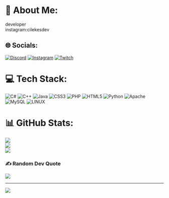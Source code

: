 # 💫 About Me:
developer<br>instagram:cilekesdev


## 🌐 Socials:
[![Discord](https://img.shields.io/badge/Discord-%237289DA.svg?logo=discord&logoColor=white)](https://discord.gg/Leyz#0001) [![Instagram](https://img.shields.io/badge/Instagram-%23E4405F.svg?logo=Instagram&logoColor=white)](https://instagram.com/cilekesdev) [![Twitch](https://img.shields.io/badge/Twitch-%239146FF.svg?logo=Twitch&logoColor=white)](https://twitch.tv/leyzofficial) 

# 💻 Tech Stack:
![C#](https://img.shields.io/badge/c%23-%23239120.svg?style=for-the-badge&logo=c-sharp&logoColor=white) ![C++](https://img.shields.io/badge/c++-%2300599C.svg?style=for-the-badge&logo=c%2B%2B&logoColor=white) ![Java](https://img.shields.io/badge/java-%23ED8B00.svg?style=for-the-badge&logo=java&logoColor=white) ![CSS3](https://img.shields.io/badge/css3-%231572B6.svg?style=for-the-badge&logo=css3&logoColor=white) ![PHP](https://img.shields.io/badge/php-%23777BB4.svg?style=for-the-badge&logo=php&logoColor=white) ![HTML5](https://img.shields.io/badge/html5-%23E34F26.svg?style=for-the-badge&logo=html5&logoColor=white) ![Python](https://img.shields.io/badge/python-3670A0?style=for-the-badge&logo=python&logoColor=ffdd54) ![Apache](https://img.shields.io/badge/apache-%23D42029.svg?style=for-the-badge&logo=apache&logoColor=white) ![MySQL](https://img.shields.io/badge/mysql-%2300f.svg?style=for-the-badge&logo=mysql&logoColor=white) ![LINUX](https://img.shields.io/badge/Linux-FCC624?style=for-the-badge&logo=linux&logoColor=black)
# 📊 GitHub Stats:
![](https://github-readme-stats.vercel.app/api?username=cilekesdev06&theme=dark&hide_border=true&include_all_commits=false&count_private=false)<br/>
![](https://github-readme-streak-stats.herokuapp.com/?user=cilekesdev06&theme=dark&hide_border=true)<br/>
![](https://github-readme-stats.vercel.app/api/top-langs/?username=cilekesdev06&theme=dark&hide_border=true&include_all_commits=false&count_private=false&layout=compact)

### ✍️ Random Dev Quote
![](https://quotes-github-readme.vercel.app/api?type=horizontal&theme=tokyonight)

---
[![](https://visitcount.itsvg.in/api?id=cilekesdev06&icon=0&color=0)](https://visitcount.itsvg.in)

<!-- Proudly created with GPRM ( https://gprm.itsvg.in ) -->
